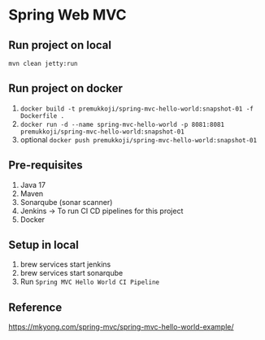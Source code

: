 # Spring Web MVC

## Run project on local
`mvn clean jetty:run`

## Run project on docker
1. `docker build -t premukkoji/spring-mvc-hello-world:snapshot-01 -f Dockerfile .`
2. `docker run -d --name spring-mvc-hello-world -p 8081:8081 premukkoji/spring-mvc-hello-world:snapshot-01`
3. optional `docker push premukkoji/spring-mvc-hello-world:snapshot-01`

## Pre-requisites
1. Java 17
2. Maven
3. Sonarqube (sonar scanner)
4. Jenkins -> To run CI CD pipelines for this project
5. Docker

## Setup in local
1. brew services start jenkins
2. brew services start sonarqube
3. Run `Spring MVC Hello World CI Pipeline`

## Reference
https://mkyong.com/spring-mvc/spring-mvc-hello-world-example/